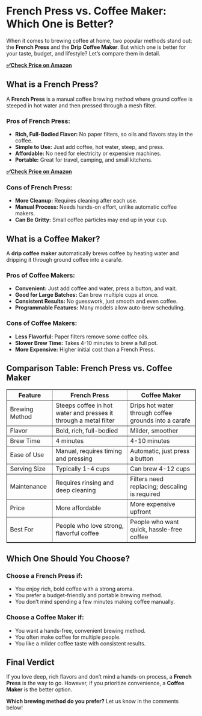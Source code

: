 <!DOCTYPE html>
<html lang="en">
<head>
    <meta charset="UTF-8">
    <meta name="viewport" content="width=device-width, initial-scale=1.0">
    <meta name="description" content="French Press vs. Coffee Maker: Which one brews the best coffee? Discover the differences, pros, and cons of each brewing method.">
    <meta name="keywords" content="French Press vs Coffee Maker, Best Coffee Brewing Method, French Press Coffee, Drip Coffee Maker">
    <meta name="author" content="Your Name">
    <title>French Press vs. Coffee Maker: Which One Should You Choose?</title>
</head>
<body>

<h1>French Press vs. Coffee Maker: Which One is Better?</h1>

<p>When it comes to brewing coffee at home, two popular methods stand out: the <strong>French Press</strong> and the <strong>Drip Coffee Maker</strong>. But which one is better for your taste, budget, and lifestyle? Let’s compare them in detail.</p>

[**✅Check Price on Amazon**](https://amzn.to/41ECZYf)

<h2>What is a French Press?</h2>
<p>A <strong>French Press</strong> is a manual coffee brewing method where ground coffee is steeped in hot water and then pressed through a mesh filter.</p>

<h3>Pros of French Press:</h3>
<ul>
    <li><strong>Rich, Full-Bodied Flavor:</strong> No paper filters, so oils and flavors stay in the coffee.</li>
    <li><strong>Simple to Use:</strong> Just add coffee, hot water, steep, and press.</li>
    <li><strong>Affordable:</strong> No need for electricity or expensive machines.</li>
    <li><strong>Portable:</strong> Great for travel, camping, and small kitchens.</li>
</ul>

[**✅Check Price on Amazon**](https://amzn.to/41ECZYf)

<h3>Cons of French Press:</h3>
<ul>
    <li><strong>More Cleanup:</strong> Requires cleaning after each use.</li>
    <li><strong>Manual Process:</strong> Needs hands-on effort, unlike automatic coffee makers.</li>
    <li><strong>Can Be Gritty:</strong> Small coffee particles may end up in your cup.</li>
</ul>

<h2>What is a Coffee Maker?</h2>
<p>A <strong>drip coffee maker</strong> automatically brews coffee by heating water and dripping it through ground coffee into a carafe.</p>

<h3>Pros of Coffee Makers:</h3>
<ul>
    <li><strong>Convenient:</strong> Just add coffee and water, press a button, and wait.</li>
    <li><strong>Good for Large Batches:</strong> Can brew multiple cups at once.</li>
    <li><strong>Consistent Results:</strong> No guesswork, just smooth and even coffee.</li>
    <li><strong>Programmable Features:</strong> Many models allow auto-brew scheduling.</li>
</ul>

<h3>Cons of Coffee Makers:</h3>
<ul>
    <li><strong>Less Flavorful:</strong> Paper filters remove some coffee oils.</li>
    <li><strong>Slower Brew Time:</strong> Takes 4-10 minutes to brew a full pot.</li>
    <li><strong>More Expensive:</strong> Higher initial cost than a French Press.</li>
</ul>

<h2>Comparison Table: French Press vs. Coffee Maker</h2>
<table border="1">
    <tr>
        <th>Feature</th>
        <th>French Press</th>
        <th>Coffee Maker</th>
    </tr>
    <tr>
        <td>Brewing Method</td>
        <td>Steeps coffee in hot water and presses it through a metal filter</td>
        <td>Drips hot water through coffee grounds into a carafe</td>
    </tr>
    <tr>
        <td>Flavor</td>
        <td>Bold, rich, full-bodied</td>
        <td>Milder, smoother</td>
    </tr>
    <tr>
        <td>Brew Time</td>
        <td>4 minutes</td>
        <td>4-10 minutes</td>
    </tr>
    <tr>
        <td>Ease of Use</td>
        <td>Manual, requires timing and pressing</td>
        <td>Automatic, just press a button</td>
    </tr>
    <tr>
        <td>Serving Size</td>
        <td>Typically 1-4 cups</td>
        <td>Can brew 4-12 cups</td>
    </tr>
    <tr>
        <td>Maintenance</td>
        <td>Requires rinsing and deep cleaning</td>
        <td>Filters need replacing; descaling is required</td>
    </tr>
    <tr>
        <td>Price</td>
        <td>More affordable</td>
        <td>More expensive upfront</td>
    </tr>
    <tr>
        <td>Best For</td>
        <td>People who love strong, flavorful coffee</td>
        <td>People who want quick, hassle-free coffee</td>
    </tr>
</table>

<h2>Which One Should You Choose?</h2>
<h3>Choose a French Press if:</h3>
<ul>
    <li>You enjoy rich, bold coffee with a strong aroma.</li>
    <li>You prefer a budget-friendly and portable brewing method.</li>
    <li>You don’t mind spending a few minutes making coffee manually.</li>
</ul>

<h3>Choose a Coffee Maker if:</h3>
<ul>
    <li>You want a hands-free, convenient brewing method.</li>
    <li>You often make coffee for multiple people.</li>
    <li>You like a milder coffee taste with consistent results.</li>
</ul>

<h2>Final Verdict</h2>
<p>If you love deep, rich flavors and don’t mind a hands-on process, a <strong>French Press</strong> is the way to go. However, if you prioritize convenience, a <strong>Coffee Maker</strong> is the better option.</p>

<p><strong>Which brewing method do you prefer?</strong> Let us know in the comments below!</p>

</body>
</html>

